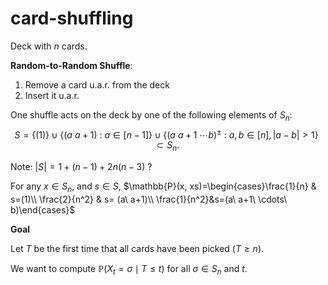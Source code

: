 # card-shuffling


Deck with $n$ cards.

**Random-to-Random Shuffle**:
 1. Remove a card u.a.r. from the deck
 1. Insert it u.a.r.

One shuffle acts on the deck by one of the following elements of $S_n$:
$$S=\{(1)\}\cup\{(a\ a+1)\ :\ a\in [n-1]\}\cup\{(a\ a+1\ \cdots b)^\pm\ :\ a, b\in [n], |a-b| > 1\} \subset S_n.$$

Note: $|S|=1+(n-1)+2n(n-3)$ ?

For any $x\in S_n$, and $s\in S$, $\mathbb{P}(x, xs)=\begin{cases}\frac{1}{n} & s=(1)\\ \frac{2}{n^2} & s= (a\ a+1)\\ \frac{1}{n^2}&s=(a\ a+1\ \cdots\ b)\end{cases}$
<!-- 
**Modified Random-to-Random Shuffle**
 1. Remove a card u.a.r. from the deck
 1. Insert it u.a.r. *among all positions, excluding the one below it or the top position if the bottom card is selected*
 
For any $x\in S_n$, $\mathbb{P}(x, xs)=\begin{cases}\frac{1}{n} & s=(1)\\ \frac{1-\frac{1}{n}}{|S|-1} & s\in S\setminus\{(1)\}\end{cases}$
 -->
**Goal**

Let $T$ be the first time that all cards have been picked ($T\geq n$).

We want to compute $\mathbb{P}(X_t=\sigma\mid T\leq t)$ for all $\sigma\in S_n$ and $t$.
